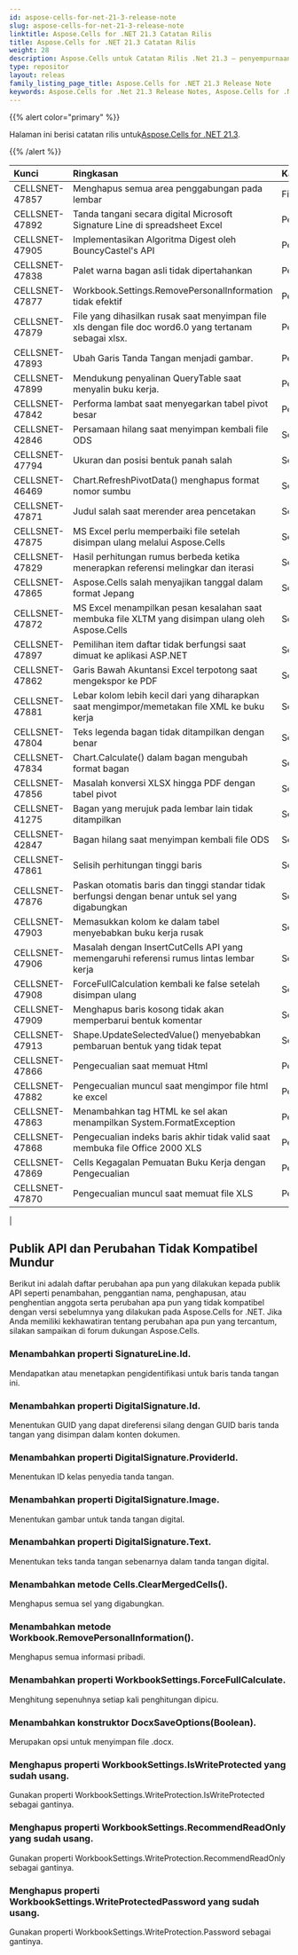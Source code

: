 ```yaml
---
id: aspose-cells-for-net-21-3-release-note
slug: aspose-cells-for-net-21-3-release-note
linktitle: Aspose.Cells for .NET 21.3 Catatan Rilis
title: Aspose.Cells for .NET 21.3 Catatan Rilis
weight: 28
description: Aspose.Cells untuk Catatan Rilis .Net 21.3 – penyempurnaan terbaru, fitur baru, dan perbaikan
type: repositor
layout: releas
family_listing_page_title: Aspose.Cells for .NET 21.3 Release Note
keywords: Aspose.Cells for .Net 21.3 Release Notes, Aspose.Cells for .Net 21.3 updates and fixe
---
```

{{% alert color="primary" %}}

 Halaman ini berisi catatan rilis untuk[Aspose.Cells for .NET 21.3](https://www.nuget.org/packages/Aspose.Cells/21.3.0).

{{% /alert %}}

|**Kunci**|**Ringkasan**|**Kategori**|
| :- | :- | :- |
|CELLSNET-47857|Menghapus semua area penggabungan pada lembar|Fitur baru|
|CELLSNET-47892| Tanda tangani secara digital Microsoft Signature Line di spreadsheet Excel|Peningkatan|
|CELLSNET-47905|Implementasikan Algoritma Digest oleh BouncyCastel's API|Peningkatan|
|CELLSNET-47838|Palet warna bagan asli tidak dipertahankan|Peningkatan|
|CELLSNET-47877|Workbook.Settings.RemovePersonalInformation tidak efektif|Peningkatan|
|CELLSNET-47879|File yang dihasilkan rusak saat menyimpan file xls dengan file doc word6.0 yang tertanam sebagai xlsx.|Peningkatan|
|CELLSNET-47893|Ubah Garis Tanda Tangan menjadi gambar.|Peningkatan|
|CELLSNET-47899|Mendukung penyalinan QueryTable saat menyalin buku kerja.|Peningkatan|
|CELLSNET-47842|Performa lambat saat menyegarkan tabel pivot besar|Pertunjukan|
|CELLSNET-42846|Persamaan hilang saat menyimpan kembali file ODS|Serangga|
|CELLSNET-47794|Ukuran dan posisi bentuk panah salah|Serangga|
|CELLSNET-46469|Chart.RefreshPivotData() menghapus format nomor sumbu|Serangga|
|CELLSNET-47871|Judul salah saat merender area pencetakan|Serangga|
|CELLSNET-47875| MS Excel perlu memperbaiki file setelah disimpan ulang melalui Aspose.Cells|Serangga|
|CELLSNET-47829| Hasil perhitungan rumus berbeda ketika menerapkan referensi melingkar dan iterasi|Serangga|
|CELLSNET-47865|Aspose.Cells salah menyajikan tanggal dalam format Jepang|Serangga|
|CELLSNET-47872|MS Excel menampilkan pesan kesalahan saat membuka file XLTM yang disimpan ulang oleh Aspose.Cells|Serangga|
|CELLSNET-47897|Pemilihan item daftar tidak berfungsi saat dimuat ke aplikasi ASP.NET|Serangga|
|CELLSNET-47862|Garis Bawah Akuntansi Excel terpotong saat mengekspor ke PDF|Serangga|
|CELLSNET-47881|Lebar kolom lebih kecil dari yang diharapkan saat mengimpor/memetakan file XML ke buku kerja|Serangga|
|CELLSNET-47804|Teks legenda bagan tidak ditampilkan dengan benar|Serangga|
|CELLSNET-47834|Chart.Calculate() dalam bagan mengubah format bagan|Serangga|
|CELLSNET-47856|Masalah konversi XLSX hingga PDF dengan tabel pivot|Serangga|
|CELLSNET-41275|Bagan yang merujuk pada lembar lain tidak ditampilkan|Serangga|
|CELLSNET-42847|Bagan hilang saat menyimpan kembali file ODS|Serangga|
|CELLSNET-47861|Selisih perhitungan tinggi baris|Serangga|
|CELLSNET-47876|Paskan otomatis baris dan tinggi standar tidak berfungsi dengan benar untuk sel yang digabungkan|Serangga|
|CELLSNET-47903|Memasukkan kolom ke dalam tabel menyebabkan buku kerja rusak|Serangga|
|CELLSNET-47906|Masalah dengan InsertCutCells API yang memengaruhi referensi rumus lintas lembar kerja|Serangga|
|CELLSNET-47908|ForceFullCalculation kembali ke false setelah disimpan ulang|Serangga|
|CELLSNET-47909|Menghapus baris kosong tidak akan memperbarui bentuk komentar|Serangga|
|CELLSNET-47913|Shape.UpdateSelectedValue() menyebabkan pembaruan bentuk yang tidak tepat|Serangga|
|CELLSNET-47866|Pengecualian saat memuat Html|Pengecualian|
|CELLSNET-47882|Pengecualian muncul saat mengimpor file html ke excel|Pengecualian|
|CELLSNET-47863|Menambahkan tag HTML ke sel akan menampilkan System.FormatException|Pengecualian|
|CELLSNET-47868|Pengecualian indeks baris akhir tidak valid saat membuka file Office 2000 XLS|Pengecualian|
|CELLSNET-47869|Cells Kegagalan Pemuatan Buku Kerja dengan Pengecualian|Pengecualian|
|CELLSNET-47870|Pengecualian muncul saat memuat file XLS|Pengecualian|
|


##  **Publik API dan Perubahan Tidak Kompatibel Mundur**

Berikut ini adalah daftar perubahan apa pun yang dilakukan kepada publik API seperti penambahan, penggantian nama, penghapusan, atau penghentian anggota serta perubahan apa pun yang tidak kompatibel dengan versi sebelumnya yang dilakukan pada Aspose.Cells for .NET. Jika Anda memiliki kekhawatiran tentang perubahan apa pun yang tercantum, silakan sampaikan di forum dukungan Aspose.Cells.

###  **Menambahkan properti SignatureLine.Id.**

Mendapatkan atau menetapkan pengidentifikasi untuk baris tanda tangan ini.

###  **Menambahkan properti DigitalSignature.Id.**

Menentukan GUID yang dapat direferensi silang dengan GUID baris tanda tangan yang disimpan dalam konten dokumen.

###  **Menambahkan properti DigitalSignature.ProviderId.**

Menentukan ID kelas penyedia tanda tangan.

###  **Menambahkan properti DigitalSignature.Image.**

Menentukan gambar untuk tanda tangan digital.

###  **Menambahkan properti DigitalSignature.Text.**

Menentukan teks tanda tangan sebenarnya dalam tanda tangan digital.

###  **Menambahkan metode Cells.ClearMergedCells().**

Menghapus semua sel yang digabungkan.

###  **Menambahkan metode Workbook.RemovePersonalInformation().**

Menghapus semua informasi pribadi.

###  **Menambahkan properti WorkbookSettings.ForceFullCalculate.**

 
Menghitung sepenuhnya setiap kali penghitungan dipicu.

###  **Menambahkan konstruktor DocxSaveOptions(Boolean).**

 Merupakan opsi untuk menyimpan file .docx.

###  **Menghapus properti WorkbookSettings.IsWriteProtected yang sudah usang.**

Gunakan properti WorkbookSettings.WriteProtection.IsWriteProtected sebagai gantinya.

###  **Menghapus properti WorkbookSettings.RecommendReadOnly yang sudah usang.**

Gunakan properti WorkbookSettings.WriteProtection.RecommendReadOnly sebagai gantinya.

###  **Menghapus properti WorkbookSettings.WriteProtectedPassword yang sudah usang.**

Gunakan properti WorkbookSettings.WriteProtection.Password sebagai gantinya.


